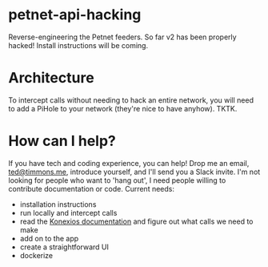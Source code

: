 # petnet-api-hacking
Reverse-engineering the Petnet feeders. So far v2 has been properly hacked! Install instructions will be coming.

# Architecture

To intercept calls without needing to hack an entire network, you will need to add a PiHole to your network (they're nice to have anyhow). TKTK.

# How can I help?

If you have tech and coding experience, you can help! Drop me an email, ted@timmons.me, introduce yourself, and I'll send you a Slack invite. I'm not looking for people who want to 'hang out', I need people willing to contribute documentation or code. Current needs:

- installation instructions
- run locally and intercept calls
- read the [Konexios documentation](https://developer.konexios.io/) and figure out what calls we need to make
- add on to the app
- create a straightforward UI
- dockerize
